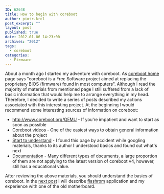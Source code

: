 ```yaml
---
ID: 62648
title: How to begin with coreboot
author: piotr.krol
post_excerpt: ""
layout: post
published: true
date: 2012-01-06 14:23:00
archives: "2012"
tags:
  - coreboot
categories:
  - Firmware
---
```


About a month ago I started my adventure with coreboot. As [coreboot home][1]
page says "coreboot is a Free Software project aimed at replacing the
proprietary BIOS (firmware) found in most computers". Although I read the
majority of materials from mentioned page I still suffered from a lack of basic
information that would help me to arrange everything in my head. Therefore, I
decided to write a series of posts described my actions associated with this
interesting project. At the beginning I would recommend some interesting sources
of information on coreboot:

- <http://www.coreboot.org/QEMU> - If you're impatient and want to start as soon
  as possible
- [Coreboot videos][2] - One of the easiest ways to obtain general information
  about the project
- [Start to understand][3] - I found this page by accident while googling
  materials, thanks to its author I understood basics and found out what's next
- [Documentation][4] - Many different types of documents, a large proportion of
  them are not applying to the latest version of coreboot v4, however, still has
  a educational value.

After reviewing the above materials, you should understand the basics of
coreboot. In the [next post][5] I will describe [flashrom][6] application and my
experience with one of the old motherboard.

[1]: http://www.coreboot.org/
[2]: http://www.coreboot.org/Screenshots#Videos
[3]: http://lennartb.home.xs4all.nl/coreboot/coreboot.html
[4]: http://www.coreboot.org/Documentation
[5]: /2012/01/06/flashrom-and-shuttle-av18e2/
[6]: http://flashrom.org/
